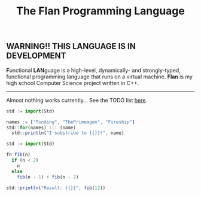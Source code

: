 <div align="center">
    <h1>The Flan Programming Language</h1>
    <!-- |
    <a href="https://bichanna.github.io/flan-book/">Doc</a>
    | -->
</div><br>

<div align="center">
</div>

**WARNING!! THIS LANGUAGE IS IN DEVELOPMENT**
 --------------------------------------------------------------------------------------------------------
**F**unctional **LAN**guage is a high-level, dynamically- and strongly-typed, functional programming language that runs on a virtual machine.
**Flan** is my high school Computer Science project written in C++.

 -------------------------
Almost nothing works currently... See the TODO list [here](https://github.com/bichanna/flan/blob/master/TODO.md).

```js
std := import(Std)

names := ["Tsoding", "ThePrimeagen", "Fireship"]
std::for(names) ::: (name)
  std::println("I substribe to {{}}!", name)
```

```js
std := import(Std)

fn fib(n)
  if (n < 2)
    n
  else
    fib(n - 1) + fib(n - 2)

std::println("Result: {{}}", fib(12))
```
